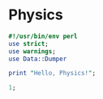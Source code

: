 Physics
=======


```perl
#!/usr/bin/env perl
use strict;
use warnings;
use Data::Dumper

print "Hello, Physics!";

1;
```
